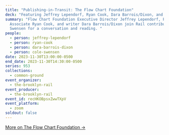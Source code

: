 ```yaml
---
title: "Publishing-in-Transit: The Flow Chart Foundation"
deck: "Featuring Jeffrey Lependorf, Ryan Cook, Dara Barrois/Dixon, and Cole Swensen "
summary: "Flow Chart Foundation Executive Director Jeffrey Lependorf, Programs
  Associate Ryan Cook, and writer Dara Barrois/Dixon join Rail contributor Cole
  Swensen for a conversation and reading. "
people:
  - person: jeffrey-lependorf
  - person: ryan-cook
  - person: dara-barrois-dixon
  - person: cole-swensen
date: 2023-11-30T13:00:00-0500
end_date: 2023-11-30T14:30:00-0500
series: 953
collections:
  - common-ground
event_organizer:
  - the-brooklyn-rail
event_producer:
  - the-brooklyn-rail
event_id: recHKOBpsxZwwTXpV
event_platform:
  - zoom
soldout: false
---
```

[M﻿ore on The Flow Chart Foundation →](https://www.flowchartfoundation.org/)